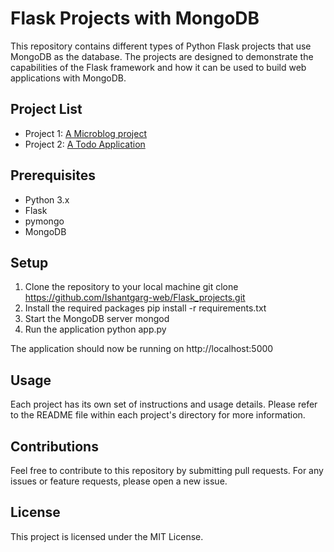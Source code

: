 # Flask Projects with MongoDB

This repository contains different types of Python Flask projects that use MongoDB as the database. The projects are designed to demonstrate the capabilities of the Flask framework and how it can be used to build web applications with MongoDB.

## Project List
- Project 1: [A Microblog project](https://github.com/Ishantgarg-web/Flask_projects/tree/main/Microblog)
- Project 2: [A Todo Application](https://github.com/Ishantgarg-web/Flask-projects/tree/main/Project%202-%20Todo%20APP)

## Prerequisites
- Python 3.x
- Flask
- pymongo
- MongoDB

## Setup
1. Clone the repository to your local machine
  git clone https://github.com/Ishantgarg-web/Flask_projects.git
2. Install the required packages
  pip install -r requirements.txt
3. Start the MongoDB server
  mongod
4. Run the application
  python app.py
  


The application should now be running on http://localhost:5000

## Usage
Each project has its own set of instructions and usage details. Please refer to the README file within each project's directory for more information.

## Contributions
Feel free to contribute to this repository by submitting pull requests. For any issues or feature requests, please open a new issue.

## License
This project is licensed under the MIT License.

  
